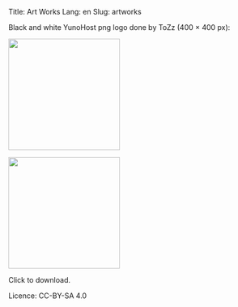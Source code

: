 Title: Art Works
Lang: en
Slug: artworks

Black and white YunoHost png logo done by ToZz (400 × 400 px):

<a href="/images/ynh_logo_black.png"><img src="/images/ynh_logo_black.png" width=220></a>

<a href="/images/ynh_logo_white.png"><img src="/images/ynh_logo_white.png" width=220></a>

Click to download.

Licence: CC-BY-SA 4.0
